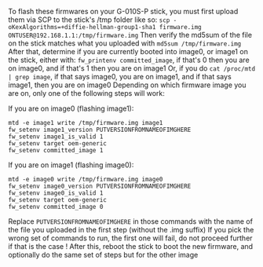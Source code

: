 To flash these firmwares on your G-010S-P stick, you must first upload them via SCP to the stick's /tmp folder like so:
`scp -oKexAlgorithms=+diffie-hellman-group1-sha1 firmware.img ONTUSER@192.168.1.1:/tmp/firmware.img`
Then verify the md5sum of the file on the stick matches what you uploaded with `md5sum /tmp/firmware.img`
After that, determine if you are currently booted into image0, or image1 on the stick, either with:
`fw_printenv committed_image`, if that's 0 then you are on image0, and if that's 1 then you are on image1
Or, if you do `cat /proc/mtd | grep image`, if that says image0, you are on image1, and if that says image1, then you are on image0
Depending on which firmware image you are on, only one of the following steps will work:

If you are on image0 (flashing image1):
```
mtd -e image1 write /tmp/firmware.img image1
fw_setenv image1_version PUTVERSIONFROMNAMEOFIMGHERE
fw_setenv image1_is_valid 1
fw_setenv target oem-generic
fw_setenv committed_image 1
```

If you are on image1 (flashing image0):
```
mtd -e image0 write /tmp/firmware.img image0
fw_setenv image0_version PUTVERSIONFROMNAMEOFIMGHERE
fw_setenv image0_is_valid 1
fw_setenv target oem-generic
fw_setenv committed_image 0
```

Replace `PUTVERSIONFROMNAMEOFIMGHERE` in those commands with the name of the file you uploaded in the first step (without the .img suffix)
If you pick the wrong set of commands to run, the first one will fail, do not proceed further if that is the case !
After this, reboot the stick to boot the new firmware, and optionally do the same set of steps but for the other image
